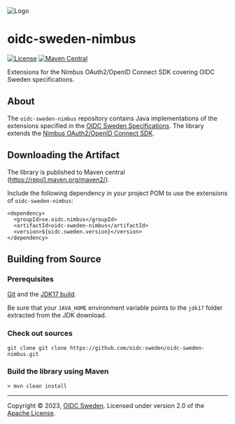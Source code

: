 ![Logo](https://www.oidc.se/img/oidc-logo.png)

# oidc-sweden-nimbus

[![License](https://img.shields.io/badge/License-Apache%202.0-blue.svg)](https://opensource.org/licenses/Apache-2.0) [![Maven Central](https://maven-badges.herokuapp.com/maven-central/se.oidc.nimbus/oidc-sweden-nimbus/badge.svg)](https://maven-badges.herokuapp.com/maven-central/se.oidc.nimbus/oidc-sweden-nimbus)

Extensions for the Nimbus OAuth2/OpenID Connect SDK covering OIDC Sweden specifications.

## About

The `oidc-sweden-nimbus` repository contains Java implementations of the extensions specified in the
[OIDC Sweden Specifications](https://www.oidc.se/specifications/). The library extends the 
[Nimbus OAuth2/OpenID Connect SDK](https://connect2id.com/products/nimbus-oauth-openid-connect-sdk).

## Downloading the Artifact

The library is published to Maven central (https://repo1.maven.org/maven2/).

Include the following dependency in your project POM to use the extensions of `oidc-sweden-nimbus`:

```
<dependency>
  <groupId>se.oidc.nimbus</groupId>
  <artifactId>oidc-sweden-nimbus</artifactId>
  <version>${oidc.sweden.version}</version>
</dependency>
```

## Building from Source

### Prerequisites

[Git](https://help.github.com/set-up-git-redirect) and the [JDK17 build](https://www.oracle.com/technetwork/java/javase/downloads).

Be sure that your `JAVA_HOME` environment variable points to the `jdk17` folder extracted from the JDK download.

### Check out sources

```
git clone git clone https://github.com/oidc-sweden/oidc-sweden-nimbus.git
```

### Build the library using Maven

```
> mvn clean install
```


---

Copyright &copy; 2023, [OIDC Sweden](https://www.oidc.se). Licensed under version 2.0 of the [Apache License](http://www.apache.org/licenses/LICENSE-2.0).
